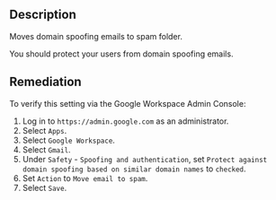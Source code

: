 ## Description

Moves domain spoofing emails to spam folder.

You should protect your users from domain spoofing emails.

## Remediation

To verify this setting via the Google Workspace Admin Console:

1. Log in to `https://admin.google.com` as an administrator.
2. Select `Apps`.
3. Select `Google Workspace`.
4. Select `Gmail`.
5. Under `Safety` - `Spoofing and authentication`, set `Protect against domain spoofing based on similar domain names` to `checked`.
6. Set `Action` to `Move email to spam`.
7. Select `Save`.
